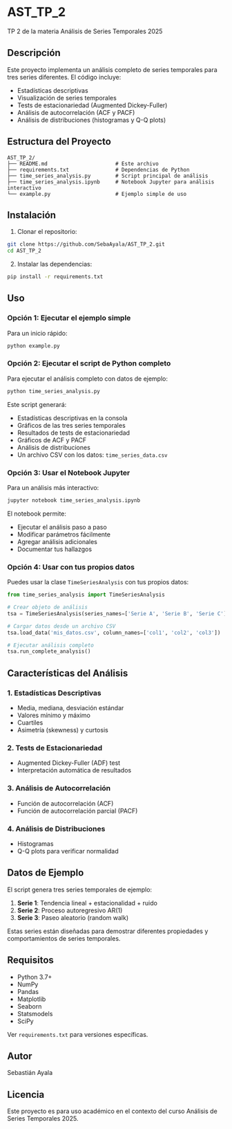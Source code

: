 # AST_TP_2
TP 2 de la materia Análisis de Series Temporales 2025

## Descripción

Este proyecto implementa un análisis completo de series temporales para tres series diferentes. El código incluye:

- Estadísticas descriptivas
- Visualización de series temporales
- Tests de estacionariedad (Augmented Dickey-Fuller)
- Análisis de autocorrelación (ACF y PACF)
- Análisis de distribuciones (histogramas y Q-Q plots)

## Estructura del Proyecto

```
AST_TP_2/
├── README.md                      # Este archivo
├── requirements.txt               # Dependencias de Python
├── time_series_analysis.py        # Script principal de análisis
├── time_series_analysis.ipynb     # Notebook Jupyter para análisis interactivo
└── example.py                     # Ejemplo simple de uso
```

## Instalación

1. Clonar el repositorio:
```bash
git clone https://github.com/SebaAyala/AST_TP_2.git
cd AST_TP_2
```

2. Instalar las dependencias:
```bash
pip install -r requirements.txt
```

## Uso

### Opción 1: Ejecutar el ejemplo simple

Para un inicio rápido:

```bash
python example.py
```

### Opción 2: Ejecutar el script de Python completo

Para ejecutar el análisis completo con datos de ejemplo:

```bash
python time_series_analysis.py
```

Este script generará:
- Estadísticas descriptivas en la consola
- Gráficos de las tres series temporales
- Resultados de tests de estacionariedad
- Gráficos de ACF y PACF
- Análisis de distribuciones
- Un archivo CSV con los datos: `time_series_data.csv`

### Opción 3: Usar el Notebook Jupyter

Para un análisis más interactivo:

```bash
jupyter notebook time_series_analysis.ipynb
```

El notebook permite:
- Ejecutar el análisis paso a paso
- Modificar parámetros fácilmente
- Agregar análisis adicionales
- Documentar tus hallazgos

### Opción 4: Usar con tus propios datos

Puedes usar la clase `TimeSeriesAnalysis` con tus propios datos:

```python
from time_series_analysis import TimeSeriesAnalysis

# Crear objeto de análisis
tsa = TimeSeriesAnalysis(series_names=['Serie A', 'Serie B', 'Serie C'])

# Cargar datos desde un archivo CSV
tsa.load_data('mis_datos.csv', column_names=['col1', 'col2', 'col3'])

# Ejecutar análisis completo
tsa.run_complete_analysis()
```

## Características del Análisis

### 1. Estadísticas Descriptivas
- Media, mediana, desviación estándar
- Valores mínimo y máximo
- Cuartiles
- Asimetría (skewness) y curtosis

### 2. Tests de Estacionariedad
- Augmented Dickey-Fuller (ADF) test
- Interpretación automática de resultados

### 3. Análisis de Autocorrelación
- Función de autocorrelación (ACF)
- Función de autocorrelación parcial (PACF)

### 4. Análisis de Distribuciones
- Histogramas
- Q-Q plots para verificar normalidad

## Datos de Ejemplo

El script genera tres series temporales de ejemplo:

1. **Serie 1**: Tendencia lineal + estacionalidad + ruido
2. **Serie 2**: Proceso autoregresivo AR(1)
3. **Serie 3**: Paseo aleatorio (random walk)

Estas series están diseñadas para demostrar diferentes propiedades y comportamientos de series temporales.

## Requisitos

- Python 3.7+
- NumPy
- Pandas
- Matplotlib
- Seaborn
- Statsmodels
- SciPy

Ver `requirements.txt` para versiones específicas.

## Autor

Sebastián Ayala

## Licencia

Este proyecto es para uso académico en el contexto del curso Análisis de Series Temporales 2025.
